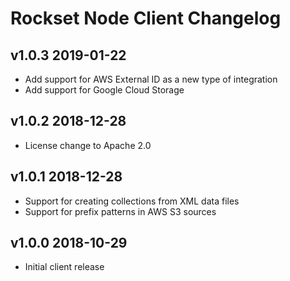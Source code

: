 # Rockset Node Client Changelog

## v1.0.3 2019-01-22
- Add support for AWS External ID as a new type of integration
- Add support for Google Cloud Storage

## v1.0.2 2018-12-28
- License change to Apache 2.0

## v1.0.1 2018-12-28
- Support for creating collections from XML data files
- Support for prefix patterns in AWS S3 sources

## v1.0.0 2018-10-29
- Initial client release
